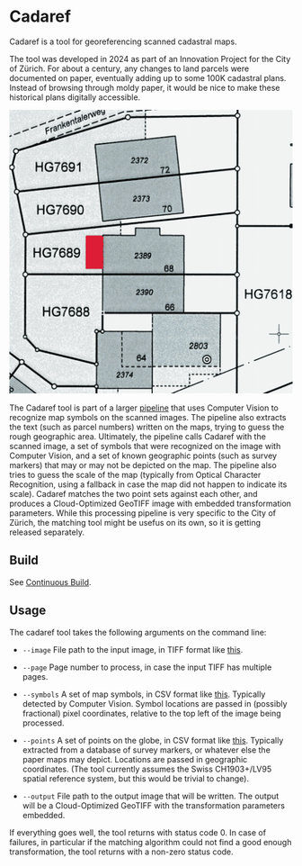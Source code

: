 # Cadaref

Cadaref is a tool for georeferencing scanned cadastral maps.

The tool was developed in 2024 as part of an Innovation Project
for the City of Zürich. For about a century, any changes to land
parcels were documented on paper, eventually adding up to some 100K
cadastral plans. Instead of browsing through moldy paper, it would be
nice to make these historical plans digitally accessible.

![scan](./doc/sample.png)

The Cadaref tool is part of a
larger [pipeline](https://github.com/brawer/cadaref-zurich)
that uses Computer Vision to recognize map symbols on the scanned images.
The pipeline also extracts the text (such as parcel numbers) written
on the maps, trying to guess the rough geographic area. Ultimately,
the pipeline calls Cadaref with the scanned image, a set of symbols
that were recognized on the image with Computer Vision, and a set of
known geographic points (such as survey markers) that may or may not
be depicted on the map. The pipeline also tries to guess the scale
of the map (typically from Optical Character Recognition, using a
fallback in case the map did not happen to indicate its scale).
Cadaref matches the two point sets against each other, and produces
a Cloud-Optimized GeoTIFF image with embedded transformation parameters.
While this processing pipeline is very specific to the City of Zürich,
the matching tool might be usefus on its own, so it is getting released
separately.


## Build

See [Continuous Build](.github/workflows/ci.yml).


## Usage

The cadaref tool takes the following arguments on the command line:

* `--image` File path to the input image, in TIFF format
    like [this](testdata/HG3099.tif).

* `--page` Page number to process, in case the input TIFF has multiple pages.

* `--symbols` A set of map symbols, in CSV format like
  [this](testdata/symbols.csv). Typically detected by Computer Vision.
  Symbol locations are passed in (possibly fractional) pixel coordinates,
  relative to the top left of the image being processed.

* `--points` A set of points on the globe, in CSV format like
  [this](testdata/points.csv). Typically extracted from a database
  of survey markers, or whatever else the paper maps may depict.
  Locations are passed in geographic coordinates. (The tool currently
  assumes the Swiss CH1903+/LV95 spatial reference system, but this would
  be trivial to change).

* `--output` File path to the output image that will be written.
  The output will be a Cloud-Optimized GeoTIFF with the transformation
  parameters embedded.

If everything goes well, the tool returns with status code 0.
In case of failures, in particular if the matching algorithm could
not find a good enough transformation, the tool returns with a non-zero
status code.
